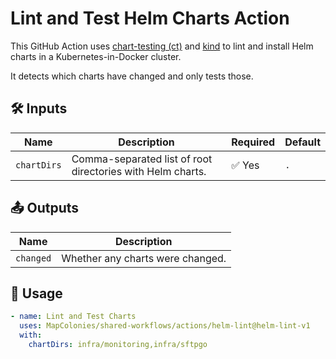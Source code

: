 # Lint and Test Helm Charts Action

This GitHub Action uses [chart-testing (ct)](https://github.com/helm/chart-testing) and [kind](https://kind.sigs.k8s.io/) 
to lint and install Helm charts in a Kubernetes-in-Docker cluster.

It detects which charts have changed and only tests those.

## 🛠 Inputs

| Name         | Description                                                  | Required | Default |
|--------------|--------------------------------------------------------------|----------|---------|
| `chartDirs`  | Comma-separated list of root directories with Helm charts.   | ✅ Yes     | `.`     |

## 📤 Outputs

| Name     | Description                          |
|----------|--------------------------------------|
| `changed`| Whether any charts were changed.     |

## 🚀 Usage

<!-- x-release-please-start-version -->

```yaml
- name: Lint and Test Charts
  uses: MapColonies/shared-workflows/actions/helm-lint@helm-lint-v1
  with:
    chartDirs: infra/monitoring,infra/sftpgo
```
<!-- x-release-please-end-version -->
